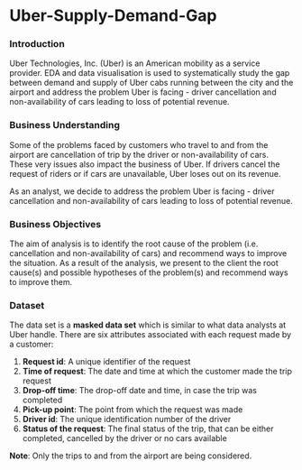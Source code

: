 # Uber-Supply-Demand-Gap


### Introduction
Uber Technologies, Inc. (Uber) is an American mobility as a service provider. EDA and data visualisation is used to systematically study the gap between demand and supply of Uber cabs running between the city and the airport and address the problem Uber is facing - driver cancellation and non-availability of cars leading to loss of potential revenue. 


### Business Understanding
Some of the problems faced by customers who travel to and from the airport are cancellation of trip by the driver or non-availability of cars. These very issues also impact the business of Uber. If drivers cancel the request of riders or if cars are unavailable, Uber loses out on its revenue. 

As an analyst, we decide to address the problem Uber is facing - driver cancellation and non-availability of cars leading to loss of potential revenue. 


### Business Objectives
The aim of analysis is to identify the root cause of the problem (i.e. cancellation and non-availability of cars) and recommend ways to improve the situation. As a result of the analysis, we present to the client the root cause(s) and possible hypotheses of the problem(s) and recommend ways to improve them.  


### Dataset
The data set is a **masked data set** which is similar to what data analysts at Uber handle. There are six attributes associated with each request made by a customer:
1. **Request id**: A unique identifier of the request
2. **Time of request**: The date and time at which the customer made the trip request
3. **Drop-off time**: The drop-off date and time, in case the trip was completed 
4. **Pick-up point**: The point from which the request was made
5. **Driver id**: The unique identification number of the driver
6. **Status of the request**: The final status of the trip, that can be either completed, cancelled by the driver or no cars available

**Note**: Only the trips to and from the airport are being considered.

